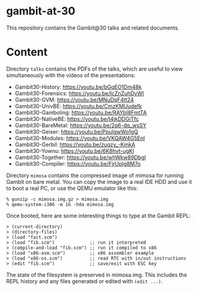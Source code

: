 # gambit-at-30

This repository contains the Gambit@30 talks and related documents.

Content
=======

Directory `talks` contains the PDFs of the talks, which are useful to
view simultaneously with the videos of the presentations:

  - Gambit30-History: https://youtu.be/bGqEO1Dm48k
  - Gambit30-Forensics: https://youtu.be/IcZnZuhDvWI
  - Gambit30-GVM: https://youtu.be/MNuDqF4tt24
  - Gambit30-UnivBE: https://youtu.be/CmzKMUudefk
  - Gambit30-Gamboling: https://youtu.be/RAYbI8FmtTA
  - Gambit30-NativeBE: https://youtu.be/t4jkDDGiTfc
  - Gambit30-BareMetal: https://youtu.be/2q6-dq_wsSY
  - Gambit30-Geiser: https://youtu.be/PpulgwWo1gQ
  - Gambit30-Modules: https://youtu.be/VKQAW4G5EnI
  - Gambit30-Gerbil: https://youtu.be/zuqzy_-KmkA
  - Gambit30-Yownu: https://youtu.be/6K8hvt-ugKI
  - Gambit30-Together: https://youtu.be/whWkw89DbgI
  - Gambit30-Compiler: https://youtu.be/FjrUpIg8M7o

Directory `mimosa` contains the compressed image of mimosa for running Gambit
on bare metal.  You can copy the image to a real IDE HDD and use it to boot a
real PC, or use the QEMU emulator like this:

    % gunzip -c mimosa.img.gz > mimosa.img
    % qemu-system-i386 -m 1G -hda mimosa.img

Once booted, here are some interesting things to type
at the Gambit REPL:

    > (current-directory)
    > (directory-files)
    > (load "fact.scm")
    > (load "fib.scm")             ;; run it interpreted
    > (compile-and-load "fib.scm") ;; run it compiled to x86
    > (load "x86-asm.scm")         ;; x86 assembler example
    > (load "x86-os.scm")          ;; read RTC with in/out instructions
    > (edit "fib.scm")             ;; save/exit with ESC key

The state of the filesystem is preserved in mimosa.img.  This includes
the REPL history and any files generated or edited with `(edit ...)`.

